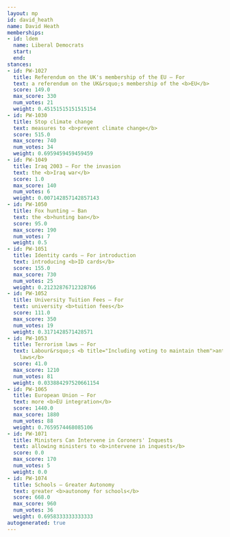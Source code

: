 ```yaml
---
layout: mp
id: david_heath
name: David Heath
memberships:
- id: ldem
  name: Liberal Democrats
  start: 
  end: 
stances:
- id: PW-1027
  title: Referendum on the UK's membership of the EU — For
  text: a referendum on the UK&rsquo;s membership of the <b>EU</b>
  score: 149.0
  max_score: 330
  num_votes: 21
  weight: 0.45151515151515154
- id: PW-1030
  title: Stop climate change
  text: measures to <b>prevent climate change</b>
  score: 515.0
  max_score: 740
  num_votes: 34
  weight: 0.6959459459459459
- id: PW-1049
  title: Iraq 2003 — For the invasion
  text: the <b>Iraq war</b>
  score: 1.0
  max_score: 140
  num_votes: 6
  weight: 0.007142857142857143
- id: PW-1050
  title: Fox hunting — Ban
  text: the <b>hunting ban</b>
  score: 95.0
  max_score: 190
  num_votes: 7
  weight: 0.5
- id: PW-1051
  title: Identity cards — For introduction
  text: introducing <b>ID cards</b>
  score: 155.0
  max_score: 730
  num_votes: 25
  weight: 0.21232876712328766
- id: PW-1052
  title: University Tuition Fees — For
  text: university <b>tuition fees</b>
  score: 111.0
  max_score: 350
  num_votes: 19
  weight: 0.3171428571428571
- id: PW-1053
  title: Terrorism laws — For
  text: Labour&rsquo;s <b title="Including voting to maintain them">anti-terrorism
    laws</b>
  score: 41.0
  max_score: 1210
  num_votes: 81
  weight: 0.033884297520661154
- id: PW-1065
  title: European Union — For
  text: more <b>EU integration</b>
  score: 1440.0
  max_score: 1880
  num_votes: 88
  weight: 0.7659574468085106
- id: PW-1071
  title: Ministers Can Intervene in Coroners' Inquests
  text: allowing ministers to <b>intervene in inquests</b>
  score: 0.0
  max_score: 170
  num_votes: 5
  weight: 0.0
- id: PW-1074
  title: Schools — Greater Autonomy
  text: greater <b>autonomy for schools</b>
  score: 668.0
  max_score: 960
  num_votes: 36
  weight: 0.6958333333333333
autogenerated: true
---
```

